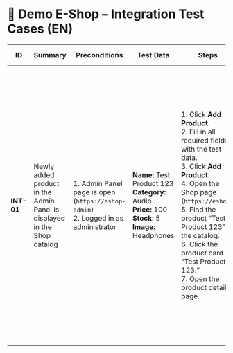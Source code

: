 # 🔄 Demo E-Shop – Integration Test Cases (EN)

| ID | Summary | Preconditions | Test Data | Steps | Expected Result |
|----|----------|----------------|------------|--------|------------------|
| **INT-01** | Newly added product in the Admin Panel is displayed in the Shop catalog | 1. Admin Panel page is open (`https://eshop-admin`) <br> 2. Logged in as administrator | **Name:** Test Product 123 <br> **Category:** Audio <br> **Price:** 100 <br> **Stock:** 5 <br> **Image:** Headphones | 1. Click **Add Product**. <br> 2. Fill in all required fields with the test data. <br> 3. Click **Add Product**. <br> 4. Open the Shop page (`https://eshop`). <br> 5. Find the product “Test Product 123” in the catalog. <br> 6. Click the product card “Test Product 123.” <br> 7. Open the product detail page. | 1. “Add New Product” form opens. <br> 2. Data is accepted. <br> 3. The product is saved and displayed in the product list in the Admin Panel. <br> 4. The main Shop page loads successfully. <br> 5. The new product is visible in the Shop catalog. <br> 6. Product detail displays all entered data. <br> 7. Product appears with correct name, price, stock, and image. |
